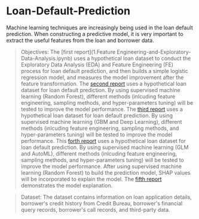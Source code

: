 # Loan-Default-Prediction
Machine learning techniques are increasingly being used in the loan default prediction. When constructing a predictive model, it is very important to extract the useful features from the loan and borrower data.

> Objectives: The [first report](1.Feature Engineering-and-Exploratory-Data-Analysis.ipynb) uses a hypothetical loan dataset to conduct the Exploratory Data Analysis (EDA) and Feature Engineering (FE) process for loan default prediction, and then builds a simple logistic regression model, and measures the model improvement after the feature transformation.
> The [second report](2.Loan-Default-Prediction-supervised-machine-learning-I.ipynb) uses a hypothetical loan dataset for loan default prediction. By using supervised machine learning (Random Forest), different methods (inlcuding feature engineering, sampling methods, and hyper-parameters tuning) will be tested to improve the model performance.
> The [third report](3.Loan-Default-Prediction-supervised-machine-learning-II.ipynb) uses a hypothetical loan dataset for loan default prediction. By using supervised machine learning (GBM and Deep Learning), different methods (inlcuding feature engineering, sampling methods, and hyper-parameters tuning) will be tested to improve the model performance.
> This [forth report](4.Loan-Default-Prediction-supervised-machine-learning-III.ipynb) uses a hypothetical loan dataset for loan default prediction. By using supervised machine learning (GLM and AutoML), different methods (inlcuding feature engineering, sampling methods, and hyper-parameters tuning) will be tested to improve the model performance.
> After using supervised machine learning (Random Forest) to build the prediction model, SHAP values will be incorporated to explain the model. The [fifth report](5.Model-Explanation-with-SHAP-Value.ipynb) demonstrates the model explanation.

> Dataset: The dataset contains information on loan application details, borrower's credit history from Credit Bureau, borrower's financial query records, borrower's call records, and third-party data.
